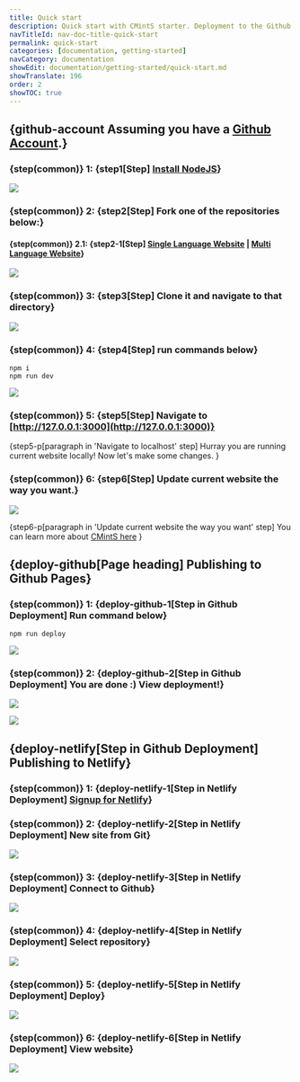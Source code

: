 ```yaml
---
title: Quick start
description: Quick start with CMintS starter. Deployment to the Github Page and Netlify.
navTitleId: nav-doc-title-quick-start
permalink: quick-start
categories: [documentation, getting-started]
navCategory: documentation
showEdit: documentation/getting-started/quick-start.md
showTranslate: 196
order: 2
showTOC: true
---
```


## {github-account Assuming you have a [Github Account](https://github.com/).}

### {step(common)} 1: {step1[Step] [Install NodeJS](https://nodejs.org/en/)}

![](/images/steps/nodejs.png)

### {step(common)} 2: {step2[Step] Fork one of the repositories below:}

#### {step(common)} 2.1: {step2-1[Step] [Single Language Website](https://github.com/cmints/single-lang-starter) | [Multi Language Website](https://github.com/cmints/multi-lang-starter)}

![](/images/steps/github-fork.png)

### {step(common)} 3: {step3[Step] Clone it and navigate to that directory}
![](/images/steps/github-clone.png)

### {step(common)} 4: {step4[Step] run commands below}
```
npm i
npm run dev
```

![](/images/steps/run-dev.png)

### {step(common)} 5: {step5[Step] Navigate to [http://127.0.0.1:3000](http://127.0.0.1:3000)}
{step5-p[paragraph in 'Navigate to localhost' step]
Hurray you are running current website locally! Now let's make some changes.
}

### {step(common)} 6: {step6[Step] Update current website the way you want.}

![](/images/steps/code-edit.png)

{step6-p[paragraph in 'Update current website the way you want' step]
You can learn more about [CMintS here](https://cmints.io/)
}

## {deploy-github[Page heading] Publishing to <fix>Github</fix> Pages}

### {step(common)} 1: {deploy-github-1[Step in Github Deployment] Run command below}
```
npm run deploy
```

![](/images/steps/run-deploy.png)

### {step(common)} 2: {deploy-github-2[Step in Github Deployment] You are done :) View deployment!}

![](/images/steps/github-env.png)

![](/images/steps/github-view.png)

## {deploy-netlify[Step in Github Deployment] Publishing to Netlify}

### {step(common)} 1: {deploy-netlify-1[Step in Netlify Deployment] [Signup for Netlify](https://app.netlify.com/signup)}

### {step(common)} 2: {deploy-netlify-2[Step in Netlify Deployment] New site from Git}

![](/images/steps/netlify-new.png)

### {step(common)} 3: {deploy-netlify-3[Step in Netlify Deployment] Connect to Github}

![](/images/steps/netlify-github.png)

### {step(common)} 4: {deploy-netlify-4[Step in Netlify Deployment] Select repository}

![](/images/steps/netlify-repo.png)

### {step(common)} 5: {deploy-netlify-5[Step in Netlify Deployment] Deploy}

![](/images/steps/netlify-deploy.png)

### {step(common)} 6: {deploy-netlify-6[Step in Netlify Deployment] View website}

![](/images/steps/netlify-view.png)
